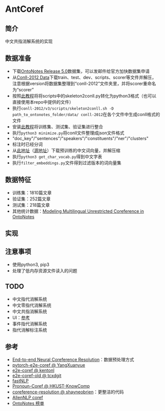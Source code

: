 # AntCoref

## 简介
中文共指消解系统的实现

## 数据准备
- 下载[OntoNotes Release 5.0](https://catalog.ldc.upenn.edu/LDC2013T19)数据集，可以发邮件给官方加快数据集申请
- 从[Conll-2012 Data](http://conll.cemantix.org/2012/data.html)下载train、test、dev、scripts、scorer等文件并解压，注意根据version将数据集整理到“conll-2012”文件夹里，并将scorer重命名为“scorer”
- 按照[此教程](https://blog.csdn.net/shuihupo/article/details/79734462)将将scripts中的skeleton2conll.py转化为python3格式（也可以直接使用本repo中提供的文件）
- 执行`conll-2012/v3/scripts/skeleton2conll.sh -D path_to_ontonotes_folder/data/ conll-2012`在各个文件中生成conll格式的文件
- 安装[此教程](https://github.com/huggingface/neuralcoref/blob/master/neuralcoref/train/training.md#get-the-data)将训练集、测试集、验证集进行整合
- 执行`python3 minimize.py`将conll文件整理成json文件格式
 - "doc_key"/"sentences"/"speakers"/"constituents"/"ner"/"clusters"
 - 标注时已经分词
- 从[此地址](https://pan.baidu.com/s/1tUghuTno5yOvOx4LXA9-wg)（[源地址](https://github.com/Embedding/Chinese-Word-Vectors)）下载预训练的中文词向量，并解压缩
- 执行`python3 get_char_vocab.py`得到中文字表
- 执行`filter_embeddings.py`文件得到过滤版本的词向量集

## 数据特征
- 训练集：1810篇文章
- 验证集：252篇文章
- 测试集：218篇文章
- 其他统计数据：[Modeling Multilingual Unrestricted Coreference in OntoNotes](https://www.aclweb.org/anthology/W12-4501.pdf)



## 实现

## 注意事项
- 使用python3, pip3
- 处理了低内存资源文件读入的问题

## TODO
- 中文指代消解系统
- 中文零指代消解系统
- 中文共指消解系统
- UI：[参考](https://github.com/huggingface/neuralcoref)
- 事件指代消解系统
- 指代消解标注系统

## 参考
- [End-to-end Neural Coreference Resolution](https://github.com/kentonl/e2e-coref/blob/e2e/setup_training.sh)：数据预处理方式
- [pytorch-e2e-coref @ YangXuanyue](https://github.com/YangXuanyue/pytorch-e2e-coref)
- [e2e-coref @ kentonl](https://github.com/kentonl/e2e-coref)
- [e2e-coref-old @ tcxdgit](https://github.com/tcxdgit/e2e-coref-old)
- [fastNLP](https://github.com/fastnlp/fastNLP/tree/master/reproduction/coreference_resolution)
- [Pronoun-Coref @ HKUST-KnowComp](https://github.com/HKUST-KnowComp/Pronoun-Coref)
- [coreference-resolution @ shayneobrien](https://github.com/shayneobrien/coreference-resolution)：更整洁的代码
- [AllenNLP coref](https://github.com/allenai/allennlp/blob/master/allennlp/models/coreference_resolution/coref.py#L75)
- [OntoNotes 榜单](https://www.paperswithcode.com/sota/coreference-resolution-on-ontonotes)

